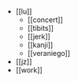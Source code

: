 - [[lu]]
  - [[concert]]
  - [[tibits]]
  - [[jerk]]
  - [[kanji]]
  - [[veraniego]]
- [[jz]]
- [[work]]
